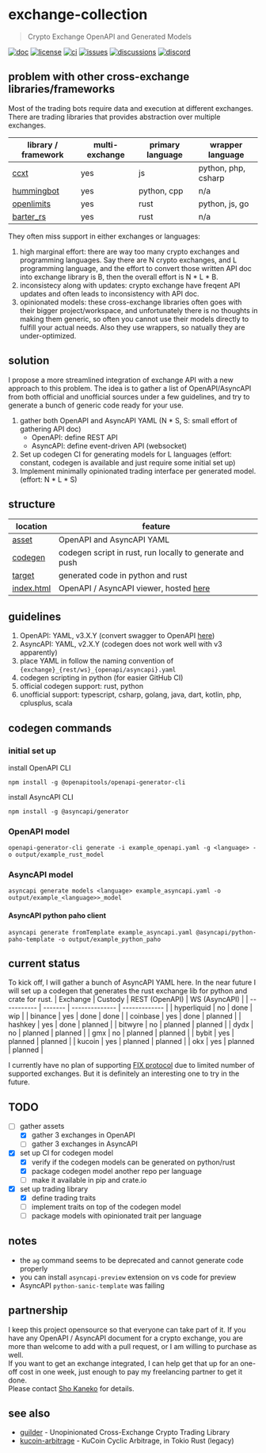 # exchange-collection
> Crypto Exchange OpenAPI and Generated Models

[![doc](https://img.shields.io/badge/doc-rapidoc-blue)](https://repoch.co/exchange_yaml)
[![license](https://img.shields.io/github/license/kanekoshoyu/kucoin_arbitrage)](https://github.com/kanekoshoyu/kucoin_arbitrage/blob/master/LICENSE)
[![ci](https://img.shields.io/github/actions/workflow/status/kanekoshoyu/kucoin_arbitrage/rust.yml)](https://github.com/kanekoshoyu/kucoin_arbitrage/actions)
[![issues](https://img.shields.io/github/issues/kanekoshoyu/kucoin_arbitrage)](https://github.com/kanekoshoyu/kucoin_arbitrage/issues)
[![discussions](https://img.shields.io/github/discussions/kanekoshoyu/kucoin_arbitrage)](https://github.com/kanekoshoyu/kucoin_arbitrage/discussions)
[![discord](https://img.shields.io/discord/1153997271294283827)](https://discord.gg/q3j5MYdwnm)  

## problem with other cross-exchange libraries/frameworks
Most of the trading bots require data and execution at different exchanges. There are trading libraries that provides abstraction over multiple exchanges.

| library / framework                                    | multi-exchange | primary language | wrapper language    |
| ------------------------------------------------------ | -------------- | ---------------- | ------------------- |
| [ccxt](https://github.com/ccxt/ccxt)                   | yes            | js               | python, php, csharp |
| [hummingbot](https://github.com/hummingbot/hummingbot) | yes            | python, cpp      | n/a                 |
| [openlimits](https://github.com/nash-io/openlimits)    | yes            | rust             | python, js, go      |
| [barter_rs](https://github.com/barter-rs/barter-rs)    | yes            | rust             | n/a                 |

They often miss support in either exchanges or languages:
1. high marginal effort: there are way too many crypto exchanges and programming languages.  Say there are N crypto exchanges, and L programming language, and the effort to convert those written API doc into exchange library is B, then the overall effort is N * L * B.
2. inconsistecy along with updates: crypto exchange have freqent API updates and often leads to inconsistency with API doc.
3. opinionated models: these cross-exchange libraries often goes with their bigger project/workspace, and unfortunately there is no thoughts in making them generic, so often you cannot use their models directly to fulfill your actual needs. Also they use wrappers, so natually they are under-optimized.

## solution
I propose a more streamlined integration of exchange API with a new approach to this problem. The idea is to gather a list of OpenAPI/AsyncAPI from both official and unofficial sources under a few guidelines, and try to generate a bunch of generic code ready for your use.
1. gather both OpenAPI and AsyncAPI YAML
(N * S, S: small effort of gathering API doc)
   - OpenAPI: define REST API
   - AsyncAPI: define event-driven API (websocket)
1. Set up codegen CI for generating models for L languages
(effort: constant, codegen is available and just require some initial set up)
1. Implement minimally opinionated trading interface per generated model.
(effort: N * L * S)

## structure
| location                       | feature                                                                       |
| ------------------------------ | ----------------------------------------------------------------------------- |
| [asset](./asset/)              | OpenAPI and AsyncAPI YAML                                                     |
| [codegen](./codegen/README.md) | codegen script in rust, run locally to generate and push                      |
| [target](./target/README.md)   | generated code in python and rust                                             |
| [index.html](./index.html)     | OpenAPI / AsyncAPI viewer, hosted [here](https://www.repoch.co/exchange_yaml) |

## guidelines
1. OpenAPI: YAML, v3.X.Y (convert swagger to OpenAPI [here](https://editor.swagger.io/))
2. AsyncAPI: YAML, v2.X.Y (codegen does not work well with v3 apparently)
3. place YAML in follow the naming convention of `{exchange}_{rest/ws}_{openapi/asyncapi}.yaml`
4. codegen scripting in python (for easier GitHub CI)
5. official codegen support: rust, python
6. unofficial support: typescript, csharp, golang, java, dart, kotlin, php, cplusplus, scala

## codegen commands
### initial set up
install OpenAPI CLI
```
npm install -g @openapitools/openapi-generator-cli
```
install AsyncAPI CLI
```
npm install -g @asyncapi/generator
```
### OpenAPI model
```
openapi-generator-cli generate -i example_openapi.yaml -g <language> -o output/example_rust_model
```
### AsyncAPI model
```
asyncapi generate models <language> example_asyncapi.yaml -o output/example_<language>>_model
```
#### AsyncAPI python paho client
```
asyncapi generate fromTemplate example_asyncapi.yaml @asyncapi/python-paho-template -o output/example_python_paho
```

## current status
To kick off, I will gather a bunch of AsyncAPI YAML here. In the near future I will set up a codegen that generates the rust exchange lib for python and crate for rust.
| Exchange    | Custody | REST (OpenAPI) | WS (AsyncAPI) |
| ----------- | ------- | -------------- | ------------- |
| hyperliquid | no      | done           | wip           |
| binance     | yes     | done           | done          |
| coinbase    | yes     | done           | planned       |
| hashkey     | yes     | done           | planned       |
| bitwyre     | no      | planned        | planned       |
| dydx        | no      | planned        | planned       |
| gmx         | no      | planned        | planned       |
| bybit       | yes     | planned        | planned       |
| kucoin      | yes     | planned        | planned       |
| okx         | yes     | planned        | planned       |

I currently have no plan of supporting [FIX protocol](https://www.fixtrading.org/what-is-fix/) due to limited number of supported exchanges. But it is definitely an interesting one to try in the future.


## TODO
- [ ] gather assets
  - [x] gather 3 exchanges in OpenAPI
  - [ ] gather 3 exchanges in AsyncAPI
- [x] set up CI for codegen model
  - [x] verify if the codegen models can be generated on python/rust
  - [x] package codegen model another repo per language
  - [ ] make it available in pip and crate.io
- [x] set up trading library
  - [x] define trading traits
  - [ ] implement traits on top of the codegen model
  - [ ] package models with opinionated trait per language

## notes
- the `ag` command seems to be deprecated and cannot generate code properly
- you can install `asyncapi-preview` extension on vs code for preview
- AsyncAPI `python-sanic-template` was failing

## partnership
I keep this project opensource so that everyone can take part of it. If you have any OpenAPI / AsyncAPI document for a crypto exchange, you are more than welcome to add with a pull request, or I am willing to purchase as well.  
If you want to get an exchange integrated, I can help get that up for an one-off cost in one week, just enough to pay my freelancing partner to get it done.  
Please contact [Sho Kaneko](https://github.com/kanekoshoyu) for details.

## see also
- [guilder](https://github.com/kanekoshoyu/guilder) - Unopinionated Cross-Exchange Crypto Trading Library
- [kucoin-arbitrage](https://github.com/kanekoshoyu/kucoin_arbitrage) - KuCoin Cyclic Arbitrage, in Tokio Rust (legacy)